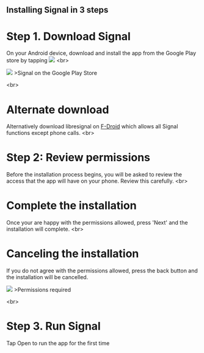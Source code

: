 
## Installing Signal in 3 steps

# Step 1. Download Signal
On your Android device, download and install the app from the Google Play store by tapping ![](https://securityinabox.org/sbox/screen/textsecure-en-1/001.png)
&lt;br&gt;

![](https://securityinabox.org/sbox/screen/textsecure-en-1/002.png)
&gt;Signal on the Google Play Store

&lt;br&gt;
# Alternate download
Alternatively download libresignal on [F-Droid](https://libraries.io/github/LibreSignal/LibreSignal) which allows all Signal functions except phone calls.
&lt;br&gt;
# Step 2: Review permissions
Before the installation process begins, you will be asked to review the access that the app will have on your phone. Review this carefully.
&lt;br&gt;
# Complete the installation
Once your are happy with the permissions allowed, press &#39;Next&#39; and the installation will complete.
&lt;br&gt;
# Canceling the installation
If you do not agree with the permissions allowed, press the back button and the installation will be cancelled.

![](https://securityinabox.org/sbox/screen/textsecure-en-1/004.png)
&gt;Permissions required

&lt;br&gt;
# Step 3. Run Signal
Tap Open to run the app for the first time
